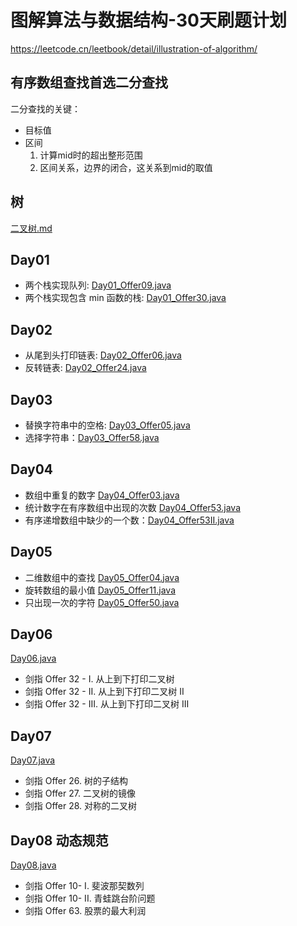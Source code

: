 # 图解算法与数据结构-30天刷题计划
https://leetcode.cn/leetbook/detail/illustration-of-algorithm/

## 有序数组查找首选二分查找
  二分查找的关键：
  * 目标值
  * 区间
    1. 计算mid时的超出整形范围
    2. 区间关系，边界的闭合，这关系到mid的取值
## 树
[二叉树.md](%E4%BA%8C%E5%8F%89%E6%A0%91.md)
## Day01
* 两个栈实现队列: [Day01_Offer09.java](Day01_Offer09.java)
* 两个栈实现包含 min 函数的栈: [Day01_Offer30.java](Day01_Offer30.java)
## Day02
* 从尾到头打印链表: [Day02_Offer06.java](Day02_Offer06.java)
* 反转链表: [Day02_Offer24.java](Day02_Offer24.java)

## Day03
* 替换字符串中的空格: [Day03_Offer05.java](Day03_Offer05.java)
* 选择字符串：[Day03_Offer58.java](Day03_Offer58.java)
## Day04
* 数组中重复的数字 [Day04_Offer03.java](Day04_Offer03.java)
* 统计数字在有序数组中出现的次数 [Day04_Offer53.java](Day04_Offer53.java)
* 有序递增数组中缺少的一个数：[Day04_Offer53II.java](Day04_Offer53II.java)
## Day05
* 二维数组中的查找 [Day05_Offer04.java](Day05_Offer04.java)
* 旋转数组的最小值 [Day05_Offer11.java](Day05_Offer11.java)
* 只出现一次的字符 [Day05_Offer50.java](Day05_Offer50.java)
## Day06
[Day06.java](Day06.java)
* 剑指 Offer 32 - I. 从上到下打印二叉树
* 剑指 Offer 32 - II. 从上到下打印二叉树 II
* 剑指 Offer 32 - III. 从上到下打印二叉树 III

## Day07
[Day07.java](Day07.java)
* 剑指 Offer 26. 树的子结构
* 剑指 Offer 27. 二叉树的镜像
* 剑指 Offer 28. 对称的二叉树
## Day08 动态规范
[Day08.java](Day08.java)
* 剑指 Offer 10- I. 斐波那契数列
* 剑指 Offer 10- II. 青蛙跳台阶问题
* 剑指 Offer 63. 股票的最大利润
